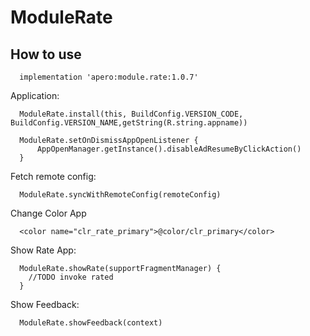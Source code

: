 # ModuleRate
## How to use
```
  implementation 'apero:module.rate:1.0.7'
```

Application:
```
  ModuleRate.install(this, BuildConfig.VERSION_CODE, BuildConfig.VERSION_NAME,getString(R.string.appname))
  
  ModuleRate.setOnDismissAppOpenListener {
      AppOpenManager.getInstance().disableAdResumeByClickAction()
  }
```
Fetch remote config:
```
  ModuleRate.syncWithRemoteConfig(remoteConfig)
```
Change Color App
```
  <color name="clr_rate_primary">@color/clr_primary</color>
```
Show Rate App:
```
  ModuleRate.showRate(supportFragmentManager) {
    //TODO invoke rated
  }
```
Show Feedback:
```
  ModuleRate.showFeedback(context)
```
